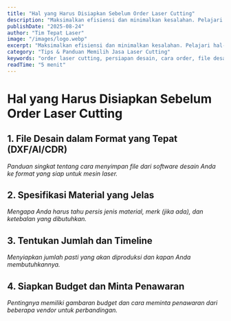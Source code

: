 ```yaml
---
title: "Hal yang Harus Disiapkan Sebelum Order Laser Cutting"
description: "Maksimalkan efisiensi dan minimalkan kesalahan. Pelajari hal-hal penting yang harus Anda siapkan sebelum melakukan order jasa laser cutting."
publishDate: "2025-08-24"
author: "Tim Tepat Laser"
image: "/images/logo.webp"
excerpt: "Maksimalkan efisiensi dan minimalkan kesalahan. Pelajari hal-hal penting yang harus Anda siapkan sebelum melakukan order jasa laser cutting."
category: "Tips & Panduan Memilih Jasa Laser Cutting"
keywords: "order laser cutting, persiapan desain, cara order, file desain"
readTime: "5 menit"
---
```


# Hal yang Harus Disiapkan Sebelum Order Laser Cutting

## 1. File Desain dalam Format yang Tepat (DXF/AI/CDR)
*Panduan singkat tentang cara menyimpan file dari software desain Anda ke format yang siap untuk mesin laser.*

## 2. Spesifikasi Material yang Jelas
*Mengapa Anda harus tahu persis jenis material, merk (jika ada), dan ketebalan yang dibutuhkan.*

## 3. Tentukan Jumlah dan Timeline
*Menyiapkan jumlah pasti yang akan diproduksi dan kapan Anda membutuhkannya.*

## 4. Siapkan Budget dan Minta Penawaran
*Pentingnya memiliki gambaran budget dan cara meminta penawaran dari beberapa vendor untuk perbandingan.*
